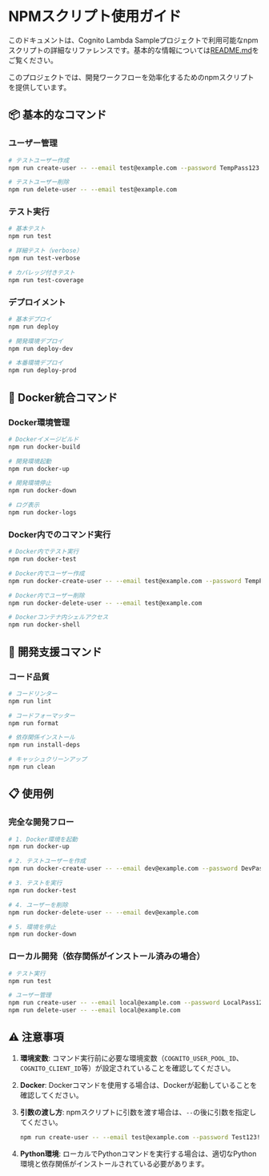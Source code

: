 # NPMスクリプト使用ガイド

このドキュメントは、Cognito Lambda Sampleプロジェクトで利用可能なnpmスクリプトの詳細なリファレンスです。基本的な情報については[README.md](../README.md)をご覧ください。

このプロジェクトでは、開発ワークフローを効率化するためのnpmスクリプトを提供しています。

## 📦 基本的なコマンド

### ユーザー管理
```bash
# テストユーザー作成
npm run create-user -- --email test@example.com --password TempPass123!

# テストユーザー削除
npm run delete-user -- --email test@example.com
```

### テスト実行
```bash
# 基本テスト
npm run test

# 詳細テスト（verbose）
npm run test-verbose

# カバレッジ付きテスト
npm run test-coverage
```

### デプロイメント
```bash
# 基本デプロイ
npm run deploy

# 開発環境デプロイ
npm run deploy-dev

# 本番環境デプロイ
npm run deploy-prod
```

## 🐳 Docker統合コマンド

### Docker環境管理
```bash
# Dockerイメージビルド
npm run docker-build

# 開発環境起動
npm run docker-up

# 開発環境停止
npm run docker-down

# ログ表示
npm run docker-logs
```

### Docker内でのコマンド実行
```bash
# Docker内でテスト実行
npm run docker-test

# Docker内でユーザー作成
npm run docker-create-user -- --email test@example.com --password TempPass123!

# Docker内でユーザー削除
npm run docker-delete-user -- --email test@example.com

# Dockerコンテナ内シェルアクセス
npm run docker-shell
```

## 🔧 開発支援コマンド

### コード品質
```bash
# コードリンター
npm run lint

# コードフォーマッター
npm run format

# 依存関係インストール
npm run install-deps

# キャッシュクリーンアップ
npm run clean
```

## 📋 使用例

### 完全な開発フロー
```bash
# 1. Docker環境を起動
npm run docker-up

# 2. テストユーザーを作成
npm run docker-create-user -- --email dev@example.com --password DevPass123!

# 3. テストを実行
npm run docker-test

# 4. ユーザーを削除
npm run docker-delete-user -- --email dev@example.com

# 5. 環境を停止
npm run docker-down
```

### ローカル開発（依存関係がインストール済みの場合）
```bash
# テスト実行
npm run test

# ユーザー管理
npm run create-user -- --email local@example.com --password LocalPass123!
npm run delete-user -- --email local@example.com
```

## ⚠️ 注意事項

1. **環境変数**: コマンド実行前に必要な環境変数（`COGNITO_USER_POOL_ID`、`COGNITO_CLIENT_ID`等）が設定されていることを確認してください。

2. **Docker**: Dockerコマンドを使用する場合は、Dockerが起動していることを確認してください。

3. **引数の渡し方**: npmスクリプトに引数を渡す場合は、`--`の後に引数を指定してください。
   ```bash
   npm run create-user -- --email test@example.com --password Test123!
   ```

4. **Python環境**: ローカルでPythonコマンドを実行する場合は、適切なPython環境と依存関係がインストールされている必要があります。
